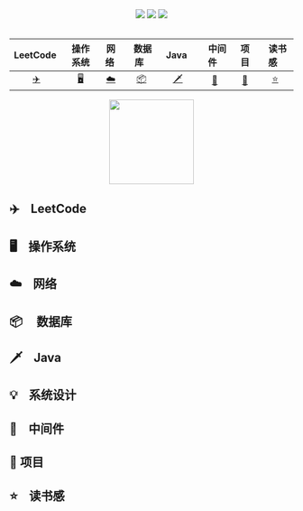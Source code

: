 <div align="center">
   <a href="https://github.com/zhangminxiaozhang/JavaLook"><img src="https://img.shields.io/github/stars/zhangminxiaozhang/JavaLook?color=blue&logoColor=blue"></a>
   <a href="https://github.com/zhangminxiaozhang/JavaLook"><img src="https://img.shields.io/github/watchers/zhangminxiaozhang/JavaLook"></a>
   <a href="https://github.com/zhangminxiaozhang/JavaLook"><img src="https://img.shields.io/github/forks/zhangminxiaozhang/JavaLook"></a>
   </div>
</br>

| LeetCode&nbsp;| 操作系统| 网络&nbsp;| &nbsp;数据库&nbsp;&nbsp;|&nbsp;Java&nbsp;&nbsp;| &nbsp;&nbsp;中间件&nbsp;&nbsp; |项目| &nbsp;&nbsp;读书感&nbsp;&nbsp; |
| :---: | :----: | :---: | :----: | :----: | :----: | :----: | :----: |
| [:airplane:](#airplane-LeetCode) | [:desktop_computer:](#desktop_computer-操作系统) | [:cloud:](#cloud-网络) | [:package:](#package-数据库) |[:dagger:](#dagger-java)| [:elephant:](#elephant-中间件)| [:file_folder:](#file_folder-项目) |[:star:](#star-读书感)|

<div align="center"> <img src="https://user-images.githubusercontent.com/45312324/119980685-3576d000-bfef-11eb-928b-684d2be7b5a9.png" height="150" width="150"/> </div>


## :airplane: &nbsp;&nbsp;&nbsp;LeetCode

## :desktop_computer:  &nbsp;&nbsp;&nbsp;操作系统

## :cloud:  &nbsp;&nbsp;&nbsp;网络 

## :package: &nbsp;&nbsp;&nbsp; 数据库

## :dagger:  &nbsp;&nbsp;&nbsp;Java

## :bulb:  &nbsp;&nbsp;&nbsp;系统设计 

## :elephant:  &nbsp;&nbsp;&nbsp;中间件 

## :file_folder: 项目 

## :star:  &nbsp;&nbsp;&nbsp;读书感

